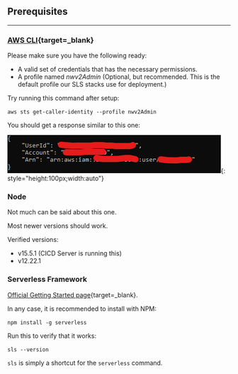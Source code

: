 ## Prerequisites

---

### [AWS CLI](https://aws.amazon.com/cli/){target=_blank}

Please make sure you have the following ready:

- A valid set of credentials that has the necessary permissions.
- A profile named *nwv2Admin* (Optional, but recommended. This is the default profile our SLS stacks use for deployment.)

Try running this command after setup:

```shell
aws sts get-caller-identity --profile nwv2Admin
```

You should get a response similar to this one:

![Screenshot](../assets/cli-sts-response.png){: style="height:100px;width:auto"}

### Node

Not much can be said about this one.

Most newer versions should work.

Verified versions:
- v15.5.1 (CICD Server is running this)
- v12.22.1

### Serverless Framework

[Official Getting Started page](https://www.serverless.com/framework/docs/getting-started){target=_blank}.

In any case, it is recommended to install with NPM:

```shell
npm install -g serverless
```

Run this to verify that it works:

```shell
sls --version
```

`sls` is simply a shortcut for the `serverless` command.


